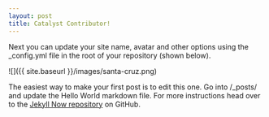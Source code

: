 ```yaml
---
layout: post
title: Catalyst Contributor!
---
```


Next you can update your site name, avatar and other options using the _config.yml file in the root of your repository (shown below).

![]({{ site.baseurl }}/images/santa-cruz.png)

The easiest way to make your first post is to edit this one. Go into /_posts/ and update the Hello World markdown file. For more instructions head over to the [Jekyll Now repository](https://github.com/barryclark/jekyll-now) on GitHub.
